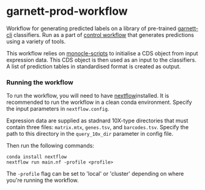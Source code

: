 # garnett-prod-workflow
Workflow for generating predicted labels on a library of pre-trained [garnett-cli](https://github.com/ebi-gene-expression-group/garnett-cli) classifiers. Run as a part of [control workflow](https://github.com/ebi-gene-expression-group/cell-types-prod-control-workflow) that generates predictions using a variety of tools.   

This workflow relies on [monocle-scripts](https://github.com/ebi-gene-expression-group/monocle-scripts) to initialise a CDS object from input expression data. This CDS object is then used as an input to the classifiers. A list of prediction tables in standardised format is created as output. 

### Running the workflow 
To run the workflow, you will need to have [nextflow](https://www.nextflow.io/)installed. It is recommended to run the workflow in a clean conda environment. Specify the input parameters in `nextflow.config`. 

Expression data are supplied as stadnard 10X-type directories that must contain three files: `matrix.mtx`, `genes.tsv`, and `barcodes.tsv`. Specify the path to this directory in the `query_10x_dir` parameter in config file.   

Then run the following commands: 

```
conda install nextflow 
nextflow run main.nf -profile <profile> 
```
The `-profile` flag can be set to 'local' or 'cluster' depending on where you're running the workflow. 
